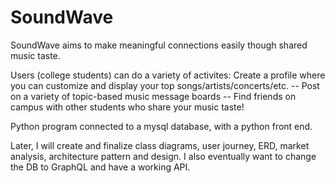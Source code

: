 # SoundWave

SoundWave aims to make meaningful connections easily though shared music taste.

Users (college students) can do a variety of activites: Create a profile where you can customize and display your top songs/artists/concerts/etc. -- Post on a variety of topic-based music message boards -- Find friends on campus with other students who share your music taste! 


Python program connected to a mysql database, with a python front end.

Later, I will create and finalize class diagrams, user journey, ERD, market analysis, architecture pattern and design. I also eventually want to change the DB to GraphQL and have a working API.

